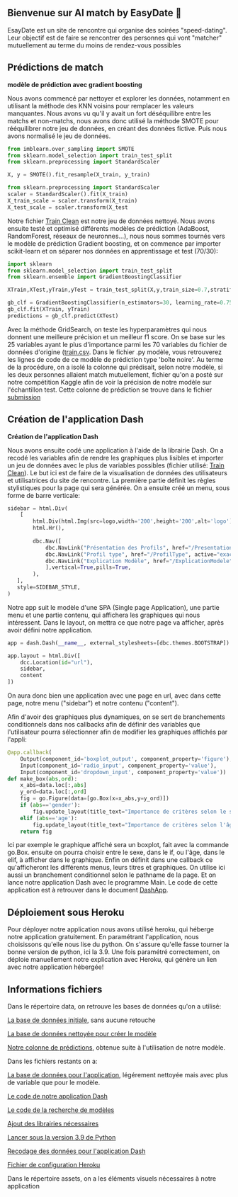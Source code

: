 ## Bienvenue sur AI match by EasyDate :wave:

EsayDate est un site de rencontre qui organise des soirées "speed-dating". Leur objectif est de faire se rencontrer des personnes qui vont "matcher" mutuellement au terme du moins de rendez-vous possibles

## Prédictions de match 

**modèle de prédiction avec gradient boosting**

Nous avons commencé par nettoyer et explorer les données, notamment en utilisant la méthode des KNN voisins pour remplacer les valeurs manquantes. Nous avons vu qu'il y avait un fort déséquilibre entre les matchs et non-matchs, nous avons donc utilisé la méthode SMOTE pour rééquilibrer notre jeu de données, en créant des données fictive. Puis nous avons normalisé le jeu de données.
```python
from imblearn.over_sampling import SMOTE
from sklearn.model_selection import train_test_split
from sklearn.preprocessing import StandardScaler

X, y = SMOTE().fit_resample(X_train, y_train)

from sklearn.preprocessing import StandardScaler
scaler = StandardScaler().fit(X_train)
X_train_scale = scaler.transform(X_train)
X_test_scale = scaler.transform(X_test
```
Notre fichier [Train Clean](https://github.com/MaartinShz/AIMatch/blob/18e84fa2920afdcc8fd0d708c88ad878a22c4793/data/df_clean.csv) est notre jeu de données nettoyé.
Nous avons ensuite testé et optimisé différents modèles de prédiction (AdaBoost, RandomForest, réseaux de neuronnes...), nous nous sommes tournés vers le modèle de prédiction Gradient boosting, et on commence par importer scikit-learn et on séparer nos données en apprentissage et test (70/30):
```python
import sklearn
from sklearn.model_selection import train_test_split
from sklearn.ensemble import GradientBoostingClassifier

XTrain,XTest,yTrain,yTest = train_test_split(X,y,train_size=0.7,stratify=df.match,random_state=0)

gb_clf = GradientBoostingClassifier(n_estimators=30, learning_rate=0.75, max_features=20, max_depth=20, random_state=0)
gb_clf.fit(XTrain, yTrain)
predictions = gb_clf.predict(XTest)
```
 Avec la méthode GridSearch, on teste les hyperparamètres qui nous donnent une meilleure précision et un meilleur f1 score.
 On se base sur les 25 variables ayant le plus d'importance parmi les 70 variables du fichier de données d'origine ([train.csv](https://github.com/MaartinShz/AIMatch/blob/819f0a26da7b63e36c98d91d741f59dd3cfef28b/data/train.csv). Dans le fichier .py modèle, vous retrouverez les lignes de code de ce modèle de prédiction type 'boîte noire'. Au terme de la procédure, on a isolé la colonne qui prédisait, selon notre modèle, si les deux personnes allaient match mutuellement, fichier qu'on a posté sur notre compétition Kaggle afin de voir la précision de notre modèle sur l'échantillon test. Cette colonne de prédiction se trouve dans le fichier [submission](https://github.com/MaartinShz/AIMatch/blob/c0175122d37296fb8fc2e4e106d2628ab0e58826/data/submissions.csv)

## Création de l'application Dash

**Création de l'application Dash**

Nous avons ensuite codé une application à l'aide de la librairie Dash. On a recodé les variables afin de rendre les graphiques plus lisibles et importer un jeu de données avec le plus de variables possibles (fichier utilisé: [Train Clean](https://github.com/MaartinShz/AIMatch/blob/18e84fa2920afdcc8fd0d708c88ad878a22c4793/data/train.csv)). Le but ici est de faire de la visualisation de données des utilisateurs et utilisatrices du site de rencontre. La première partie définit les règles stylistiques pour la page qui sera générée.
On a ensuite créé un menu, sous forme de barre verticale:
```python
sidebar = html.Div(
    [
        html.Div(html.Img(src=logo,width='200',height='200',alt='logo'),style={'text-align':'center'}),
        html.Hr(),
        
        dbc.Nav([
            dbc.NavLink("Présentation des Profils", href="/PresentationdesProfils", active="exact"),html.Hr(),
            dbc.NavLink("Profil type", href="/ProfilType", active="exact"),html.Hr(),
            dbc.NavLink("Explication Modèle", href="/ExplicationModele", active="exact"),html.Hr(),
            ],vertical=True,pills=True,
        ),
   ],
   style=SIDEBAR_STYLE,
)
```
Notre app suit le modèle d'une SPA (Single page Application), une partie menu et une partie contenu, qui affichera les graphiques qui nous intéressent. Dans le layout, on mettra ce que notre page va afficher, après avoir défini notre application.
```python
app = dash.Dash(__name__, external_stylesheets=[dbc.themes.BOOTSTRAP])

app.layout = html.Div([
    dcc.Location(id="url"),
    sidebar,
    content
])
```
On aura donc bien une application avec une page en url, avec dans cette page, notre menu ("sidebar") et notre contenu ("content").

Afin d'avoir des graphiques plus dynamiques, on se sert de branchements conditionnels dans nos callbacks afin de définir des variables que l'utilisateur pourra sélectionner afin de modifier les graphiques affichés par l'appli:
```python
@app.callback(
    Output(component_id='boxplot_output', component_property='figure'),
    Input(component_id='radio_input', component_property='value'),
    Input(component_id='dropdown_input', component_property='value'))
def make_box(abs,ord):
    x_abs=data.loc[:,abs]
    y_ord=data.loc[:,ord]
    fig = go.Figure(data=[go.Box(x=x_abs,y=y_ord)])
    if (abs=='gender'):
        fig.update_layout(title_text="Importance de critères selon le sexe", title_x=0.5)
    elif (abs=='age'):
        fig.update_layout(title_text="Importance de critères selon l'âge", title_x=0.5)
    return fig
```
Ici par exemple le graphique affiché sera un boxplot, fait avec la commande go.Box. ensuite on pourra choisir entre le sexe, dans le if, ou l'âge, dans le elif, à afficher dans le graphique. Enfin on définit dans une callback ce qu'afficheront les différents menus, leurs titres et graphiques. On utilise ici aussi un branchement conditionnel selon le pathname de la page. Et on lance notre application Dash avec le programme Main. Le code de cette application est à retrouver dans le document [DashApp](https://github.com/MaartinShz/AIMatch/blob/96a92086651a3c1cf6d7df437d752cc6ca37c886/DashApp.py).

## Déploiement sous Heroku
 Pour déployer notre application nous avons utilisé heroku, qui héberge notre application gratuitement. En paramétrant l'application, nous choisissons qu'elle nous lise du python. On s'assure qu'elle fasse tourner la bonne version de python, ici la 3.9. Une fois paramétré correctement, on déploie manuellement notre explication avec Heroku, qui génère un lien avec notre application hébergée!

 ## Informations fichiers

Dans le répertoire data, on retrouve les bases de données qu'on a utilisé:

[La base de données initiale](https://github.com/MaartinShz/AIMatch/blob/0d9e8f2b394d4f50eab6a09209255c710708d09d/data/train.csv), sans aucune retouche

[La base de données nettoyée pour créer le modèle](https://github.com/MaartinShz/AIMatch/blob/0d9e8f2b394d4f50eab6a09209255c710708d09d/data/df_clean.csv)

[Notre colonne de prédictions](https://github.com/MaartinShz/AIMatch/blob/0d9e8f2b394d4f50eab6a09209255c710708d09d/data/submissions.csv), obtenue suite à l'utilisation de notre modèle.


Dans les fichiers restants on a:

[La base de données pour l'application](https://github.com/MaartinShz/AIMatch/blob/0d9e8f2b394d4f50eab6a09209255c710708d09d/data/trainClean.csv), légérement nettoyée mais avec plus de variable que pour le modèle.

[Le code de notre application Dash](https://github.com/MaartinShz/AIMatch/blob/fd414669af78d612238ebeaa35c52569d6c9fac3/DashApp.py)

[Le code de la recherche de modèles](https://github.com/MaartinShz/AIMatch/blob/59d320783bda7fd0a304b97bb3bc75e92816a47b/submission.ipynb)

[Ajout des librairies nécessaires](https://github.com/MaartinShz/AIMatch/blob/59d320783bda7fd0a304b97bb3bc75e92816a47b/requirements.txt)

[Lancer sous la version 3.9 de Python](https://github.com/MaartinShz/AIMatch/blob/59d320783bda7fd0a304b97bb3bc75e92816a47b/runtime.txt)

[Recodage des données pour l'application Dash](https://github.com/MaartinShz/AIMatch/blob/59d320783bda7fd0a304b97bb3bc75e92816a47b/modele.py)

[Fichier de configuration Heroku](https://github.com/MaartinShz/AIMatch/blob/59d320783bda7fd0a304b97bb3bc75e92816a47b/Procfile)

Dans le répertoire assets, on a les éléments visuels nécessaires à notre application
